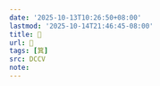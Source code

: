 ```yaml
---
date: '2025-10-13T10:26:50+08:00'
lastmod: '2025-10-14T21:46:45-08:00'
title: 􁄴
url: 􁄴
tags: [箕]
src: DCCV
note:
---
```

